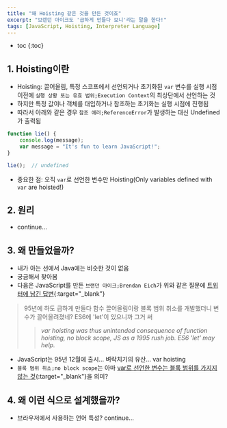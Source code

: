 ```yaml
---
title: "왜 Hoisting 같은 것을 만든 것이죠"
excerpt: "브랜던 아이크도 '급하게 만들다 보니'라는 말을 한다!"
tags: [JavaScript, Hoisting, Interpreter Language]
---
```

* toc
{:toc}

## 1. Hoisting이란

* Hoisting: 끌어올림, 특정 스코프에서 선언되거나 초기화된 `var` 변수를 실행 시점 이전에 `실행 상황 또는 유효 범위;Execution Context`의 최상단에서 선언하는 것
* 하지만 특정 값이나 객체를 대입하거나 참조하는 초기화는 실행 시점에 진행됨
* 따라서 아래와 같은 경우 `참조 에러;ReferenceError`가 발생하는 대신 Undefined가 출력됨

``` javascript
function lie() {
    console.log(message);
    var message = "It's fun to learn JavaScript!";
}

lie();  // undefined
```

* 중요한 점: 오직 `var`로 선언한 변수만 Hoisting(Only variables defined with `var` are hoisted!)

## 2. 원리

* continue...

## 3. 왜 만들었을까?

* 내가 아는 선에서 Java에는 비슷한 것이 없음
* 궁금해서 찾아봄
* 다음은 JavaScript를 만든 `브랜던 아이크;Brendan Eich`가 위와 같은 질문에 [트위터에 남긴 답변](https://twitter.com/BrendanEich/status/522394590301933568){:target="_blank"}

> 95년에 하도 급하게 만들다 함수 끌어올림이랑 블록 범위 취소를 개발했더니 변수가 끌어올려졌네? ES6에 'let'이 있으니까 그거 써
> > *var hoisting was thus unintended consequence of function hoisting, no block scope, JS as a 1995 rush job. ES6 'let' may help.*

* JavaScript는 95년 12월에 출시... 벼락치기의 유산... var hoisting
* `블록 범위 취소;no block scope`는 아마 [var로 선언한 변수는 블록 범위를 가지지 않는 것](https://developer.mozilla.org/ko/docs/Web/JavaScript/Reference/Statements/block){:target="_blank"}을 의미?

## 4. 왜 이런 식으로 설계했을까?

* 브라우저에서 사용하는 언어 특성? continue...
